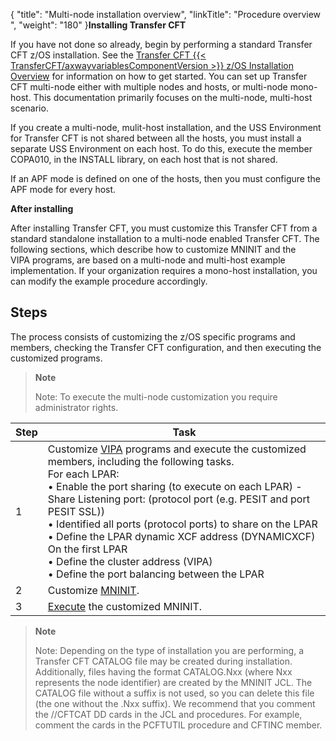 {
    "title": "Multi-node installation overview",
    "linkTitle": "Procedure overview ",
    "weight": "180"
}**Installing Transfer CFT**

If you have not done so already, begin by performing a standard Transfer CFT z/OS installation. See the [Transfer CFT {{< TransferCFT/axwayvariablesComponentVersion  >}} z/OS Installation Overview](../../c_about_zos) for information on how to get started. You can set up Transfer CFT multi-node either with multiple nodes and hosts, or multi-node mono-host. This documentation primarily focuses on the multi-node, multi-host scenario.

If you create a multi-node, mulit-host installation, and the USS Environment for Transfer CFT is not shared between all the hosts, you must install a separate USS Environment on each host. To do this, execute the member COPA010, in the INSTALL library, on each host that is not shared.

If an APF mode is defined on one of the hosts, then you must configure the APF mode for every host.

**After installing**

After installing Transfer CFT, you must customize this Transfer CFT from a standard standalone installation to a multi-node enabled Transfer CFT. The following sections, which describe how to customize MNINIT and the VIPA programs, are based on a multi-node and multi-host example implementation. If your organization requires a mono-host installation, you can modify the example procedure accordingly.

Steps
-----

The process consists of customizing the z/OS specific programs and members, checking the Transfer CFT configuration, and then executing the customized programs.

> **Note**
>
> Note: To execute the multi-node customization you require administrator rights.


| Step  | Task  |
| --- | --- |
| 1  | Customize [VIPA](../t_vipa_multinode_zos) programs and execute the customized members, including the following tasks.<br/> For each LPAR:<br/> • Enable the port sharing (to execute on each LPAR) - Share Listening port: (protocol port (e.g. PESIT and port PESIT SSL))<br/> • Identified all ports (protocol ports) to share on the LPAR<br/> • Define the LPAR dynamic XCF address (DYNAMICXCF)<br/> On the first LPAR<br/> • Define the cluster address (VIPA)<br/> • Define the port balancing between the LPAR |
| 2  | Customize [MNINIT]().  |
| 3  | [Execute](../t_submit_mninit_zos) the customized MNINIT. |


> **Note**
>
> Note: Depending on the type of installation you are performing, a Transfer CFT CATALOG file may be created during installation. Additionally, files having the format CATALOG.Nxx (where Nxx represents the node identifier) are created by the MNINIT JCL. The CATALOG file without a suffix is not used, so you can delete this file (the one without the .Nxx suffix). We recommend that you comment the //CFTCAT DD cards in the JCL and procedures. For example, comment the cards in the PCFTUTIL procedure and CFTINC member.
